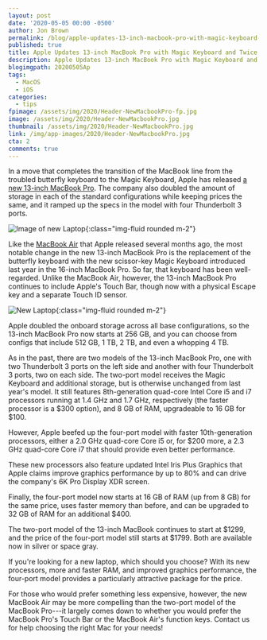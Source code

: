 ```yaml
---
layout: post
date: '2020-05-05 00:00 -0500'
author: Jon Brown
permalink: /blog/apple-updates-13-inch-macbook-pro-with-magic-keyboard-and-twice-the-storage/
published: true
title: Apple Updates 13-inch MacBook Pro with Magic Keyboard and Twice the Storage
description: Apple Updates 13-inch MacBook Pro with Magic Keyboard and Twice the Storage
blogimgpath: 20200505Ap
tags:
  - MacOS
  - iOS
categories:
  - tips
fpimage: /assets/img/2020/Header-NewMacbookPro-fp.jpg
image: /assets/img/2020/Header-NewMacbookPro.jpg
thumbnail: /assets/img/2020/Header-NewMacbookPro.jpg
link: /img/app-images/2020/Header-NewMacbookPro.jpg
cta: 2
comments: true
---
```

In a move that completes the transition of the MacBook line from the
troubled butterfly keyboard to the Magic Keyboard, Apple has released
[a new 13-inch MacBook
Pro](https://www.apple.com/macbook-pro-13/). The company
also doubled the amount of storage in each of the standard
configurations while keeping prices the same, and it ramped up the specs
in the model with four Thunderbolt 3 ports.

![Image of new Laptop](../../img/blog/2020/20200505Ap/image2.jpg){:class="img-fluid rounded m-2"}

Like the [MacBook Air](https://www.apple.com/macbook-air/)
that Apple released several months ago, the most notable change in the
new 13-inch MacBook Pro is the replacement of the butterfly keyboard
with the new scissor-key Magic Keyboard introduced last year in the
16-inch MacBook Pro. So far, that keyboard has been well-regarded.
Unlike the MacBook Air, however, the 13-inch MacBook Pro continues to
include Apple's Touch Bar, though now with a physical Escape key and a
separate Touch ID sensor.

![New Laptop](../../img/blog/2020/20200505Ap/image3.jpg){:class="img-fluid rounded m-2"}

Apple doubled the onboard storage across all base configurations, so the
13-inch MacBook Pro now starts at 256 GB, and you can choose from
configs that include 512 GB, 1 TB, 2 TB, and even a whopping 4 TB.

As in the past, there are two models of the 13-inch MacBook Pro, one
with two Thunderbolt 3 ports on the left side and another with four
Thunderbolt 3 ports, two on each side. The two-port model receives the
Magic Keyboard and additional storage, but is otherwise unchanged from
last year's model. It still features 8th-generation quad-core Intel Core
i5 and i7 processors running at 1.4 GHz and 1.7 GHz, respectively (the
faster processor is a \$300 option), and 8 GB of RAM, upgradeable to 16
GB for \$100.

However, Apple beefed up the four-port model with faster 10th-generation
processors, either a 2.0 GHz quad-core Core i5 or, for \$200 more, a 2.3
GHz quad-core Core i7 that should provide even better performance.

These new processors also feature updated Intel Iris Plus Graphics that
Apple claims improve graphics performance by up to 80% and can drive the
company's 6K Pro Display XDR screen.

Finally, the four-port model now starts at 16 GB of RAM (up from 8 GB)
for the same price, uses faster memory than before, and can be upgraded
to 32 GB of RAM for an additional \$400.

The two-port model of the 13-inch MacBook continues to start at \$1299,
and the price of the four-port model still starts at \$1799. Both are
available now in silver or space gray.

If you're looking for a new laptop, which should you choose? With its
new processors, more and faster RAM, and improved graphics performance,
the four-port model provides a particularly attractive package for the
price.

For those who would prefer something less expensive, however, the new
MacBook Air may be more compelling than the two-port model of the
MacBook Pro---it largely comes down to whether you would prefer the
MacBook Pro's Touch Bar or the MacBook Air's function keys. Contact us
for help choosing the right Mac for your needs!